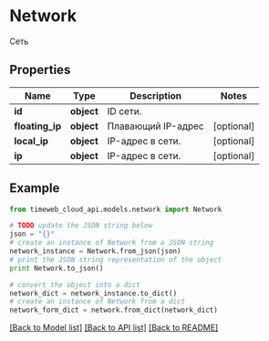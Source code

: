 # Network

Сеть

## Properties
Name | Type | Description | Notes
------------ | ------------- | ------------- | -------------
**id** | **object** | ID сети. | 
**floating_ip** | **object** | Плавающий IP-адрес | [optional] 
**local_ip** | **object** | IP-адрес в сети. | [optional] 
**ip** | **object** | IP-адрес в сети. | [optional] 

## Example

```python
from timeweb_cloud_api.models.network import Network

# TODO update the JSON string below
json = "{}"
# create an instance of Network from a JSON string
network_instance = Network.from_json(json)
# print the JSON string representation of the object
print Network.to_json()

# convert the object into a dict
network_dict = network_instance.to_dict()
# create an instance of Network from a dict
network_form_dict = network.from_dict(network_dict)
```
[[Back to Model list]](../README.md#documentation-for-models) [[Back to API list]](../README.md#documentation-for-api-endpoints) [[Back to README]](../README.md)


